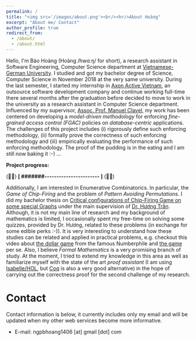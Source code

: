 ```yaml
---
permalink: /
title: "<img src='/images/about.png'><br/><hr/>About Hoàng"
excerpt: "About me/ Contact"
author_profile: true
redirect_from: 
  - /about/
  - /about.html
---
```


Hello, I'm Bảo Hoàng (Hoàng /hwɑːŋ/ for short), a research assistant in Software Engineering, Computer Science department at [Vietnamese-German University](https://vgu.edu.vn/). I studied and got my bachelor degree of Science, Computer Science in November 2018 at the very same university. During the last semester, I started my internship in [Axon Active Vietnam](https://www.axonactive.com/), an outsource software development company and continue working full-time there several months after the graduation before decided to move to work in the university as a research assistant in Computer Science department. Influenced by my supervisor, [Assoc. Prof. Manuel Clavel](http://maude.sip.ucm.es/~clavel/), my work has been centered on developing a *model-driven methodology* for enforcing *fine-grained access control (FGAC)* policies on *database-centric* applications. The challenges of this project includes (i) rigorously define such enforcing methodology, (ii) formally prove the correctness of such enforcing methodology and (iii) empirically evaluating the performance of such enforcing methodology. The proof of the pudding is in the eating and I am still now baking it :-) ...

**Project progress:** 

(:man_shrugging:) **\[ #######----------------------- \]** (:man_student:)

Additionally, I am interested in Enumerative Combinatorics. In particular, the *Game of Chip-Firing* and the problem of *Pattern Avoiding Permutations*. I did my bachelor thesis on [Critical configurations of Chip-Firing Game on some special Graphs](/files/MyBachelorThesis.pdf) under the main supervision of [Dr. Hương Trần](https://dblp.org/pers/hd/h/Huong:Tran_Thi_Thu). Although, it is not my main line of research and my background of mathematics is limited, I occasionally spent my free-time on solving some quizzes, provided by Dr. Hương, related to these problems (in exchange for some edible perks :-)). It is very interesting to understand how these studies can be related and applied in practical problems, e.g. checkout this video about [the dollar game](https://www.youtube.com/watch?v=U33dsEcKgeQ) from the famous Numberphile and [the game](https://thedollargame.io/) per se. Also, I believe *Formal Mathematics* is a very promising branch of study. At the moment, I tried to extend my knowledge in this area as well as familiarize myself with the state of the art *proof assistant* (I am using [Isabelle/HOL](https://isabelle.in.tum.de/), but [Coq](https://coq.inria.fr/) is also a very good alternative) in the hope of carrying out the correctness proof for the second challenge of my research.

Contact
======
Contact information is below, it currently includes only my email and will be updated when my other web services become more informative.

* E-mail: ngpbhoang1406 [at] gmail [dot] com
